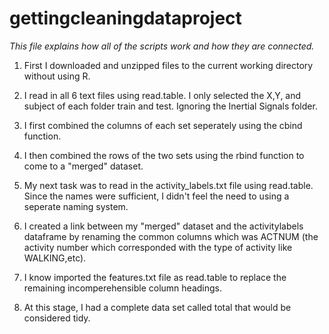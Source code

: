 gettingcleaningdataproject
==========================

*This file explains how all of the scripts work and how they are connected.* 

1. First I downloaded and unzipped files to the current working directory without using R.

2. I read in all 6 text files using read.table. I only selected the X,Y, and subject of each folder train and test.
Ignoring the Inertial Signals folder.

3. I first combined the columns of each set seperately using the cbind function.

4. I then combined the rows of the two sets using the rbind function to come to a "merged" dataset.

5. My next task was to read in the activity_labels.txt file using read.table.
Since the names were sufficient, I didn't feel the need to using a seperate naming system.

6. I created a link between my "merged" dataset and the activitylabels dataframe by renaming the common columns which was ACTNUM (the activity number which corresponded with the type of activity like WALKING,etc).

7. I know imported the features.txt file as read.table to replace the remaining incomperehensible column headings.

8. At this stage, I had a complete data set called total that would be considered tidy.


